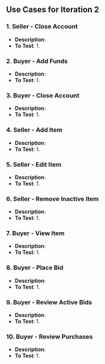 ## Use Cases for Iteration 2

### 1. Seller - Close Account
- **Description**: 
- **To Test**:
  1. 

### 2. Buyer - Add Funds
- **Description**:
- **To Test**:
  1. 

### 3. Buyer - Close Account
- **Description**: 
- **To Test**:
  1. 

### 4. Seller - Add Item
- **Description**: 
- **To Test**:
  1. 

### 5. Seller - Edit Item
- **Description**: 
- **To Test**:
  1. 

### 6. Seller - Remove Inactive Item
- **Description**: 
- **To Test**:
  1. 

### 7. Buyer - View Item
- **Description**: 
- **To Test**:
  1. 

### 8. Buyer - Place Bid
- **Description**: 
- **To Test**:
  1. 

### 9. Buyer - Review Active Bids
- **Description**: 
- **To Test**:
  1. 

### 10. Buyer - Review Purchases
- **Description**: 
- **To Test**:
  1. 


